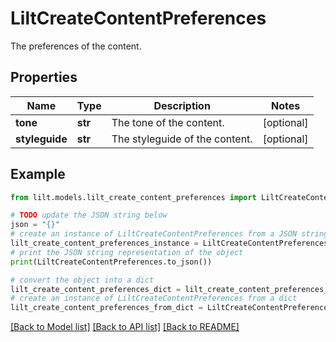 # LiltCreateContentPreferences

The preferences of the content.

## Properties

Name | Type | Description | Notes
------------ | ------------- | ------------- | -------------
**tone** | **str** | The tone of the content. | [optional] 
**styleguide** | **str** | The styleguide of the content. | [optional] 

## Example

```python
from lilt.models.lilt_create_content_preferences import LiltCreateContentPreferences

# TODO update the JSON string below
json = "{}"
# create an instance of LiltCreateContentPreferences from a JSON string
lilt_create_content_preferences_instance = LiltCreateContentPreferences.from_json(json)
# print the JSON string representation of the object
print(LiltCreateContentPreferences.to_json())

# convert the object into a dict
lilt_create_content_preferences_dict = lilt_create_content_preferences_instance.to_dict()
# create an instance of LiltCreateContentPreferences from a dict
lilt_create_content_preferences_from_dict = LiltCreateContentPreferences.from_dict(lilt_create_content_preferences_dict)
```
[[Back to Model list]](../README.md#documentation-for-models) [[Back to API list]](../README.md#documentation-for-api-endpoints) [[Back to README]](../README.md)


